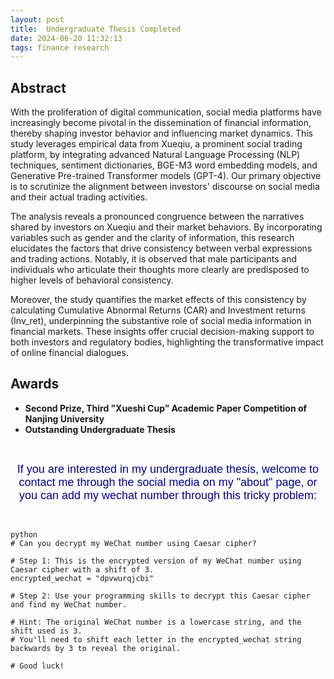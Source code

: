 ```yaml
---
layout: post
title:  Undergraduate Thesis Completed
date: 2024-06-20 11:32:13
tags: finance research 
---
```


## Abstract 

With the proliferation of digital communication, social media platforms have increasingly become pivotal in the dissemination of financial information, thereby shaping investor behavior and influencing market dynamics. This study leverages empirical data from Xueqiu, a prominent social trading platform, by integrating advanced Natural Language Processing (NLP) techniques, sentiment dictionaries, BGE-M3 word embedding models, and Generative Pre-trained Transformer models (GPT-4). Our primary objective is to scrutinize the alignment between investors' discourse on social media and their actual trading activities.

The analysis reveals a pronounced congruence between the narratives shared by investors on Xueqiu and their market behaviors. By incorporating variables such as gender and the clarity of information, this research elucidates the factors that drive consistency between verbal expressions and trading actions. Notably, it is observed that male participants and individuals who articulate their thoughts more clearly are predisposed to higher levels of behavioral consistency.

Moreover, the study quantifies the market effects of this consistency by calculating Cumulative Abnormal Returns (CAR) and Investment returns (Inv_ret), underpinning the substantive role of social media information in financial markets. These insights offer crucial decision-making support to both investors and regulatory bodies, highlighting the transformative impact of online financial dialogues.

## Awards
 - **Second Prize, Third ”Xueshi Cup” Academic Paper Competition of Nanjing University**
 - **Outstanding Undergraduate Thesis**

&nbsp;

<div style="font-size: large; text-align: center; font-family: 'Arial', sans-serif; color: darkblue">If you are interested in my undergraduate thesis, welcome to contact me through the social media on my "about" page, or you can add my wechat number through this tricky problem:</div>

&nbsp;

```
python
# Can you decrypt my WeChat number using Caesar cipher?

# Step 1: This is the encrypted version of my WeChat number using Caesar cipher with a shift of 3.
encrypted_wechat = "dpvwurqjcbi"

# Step 2: Use your programming skills to decrypt this Caesar cipher and find my WeChat number.

# Hint: The original WeChat number is a lowercase string, and the shift used is 3.
# You'll need to shift each letter in the encrypted_wechat string backwards by 3 to reveal the original.

# Good luck!

```
